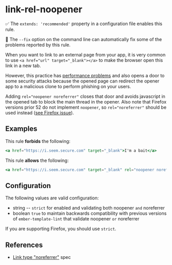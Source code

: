 # link-rel-noopener

:white_check_mark: The `extends: 'recommended'` property in a configuration file enables this rule.

:wrench: The `--fix` option on the command line can automatically fix some of the problems reported by this rule.

When you want to link to an external page from your app, it is very common to use `<a href="url" target="_blank"></a>`
to make the browser open this link in a new tab.

However, this practice has [performance problems](https://jakearchibald.com/2016/performance-benefits-of-rel-noopener/)
and also opens a door to some security attacks because the opened page can redirect the opener app
to a malicious clone to perform phishing on your users.

Adding `rel="noopener noreferrer"` closes that door and avoids javascript in the opened tab to block the main
thread in the opener. Also note that Firefox versions prior 52 do not implement `noopener`, so `rel="noreferrer"` should be used instead ([see Firefox issue](https://bugzilla.mozilla.org/show_bug.cgi?id=1222516)).

## Examples

This rule **forbids** the following:

```hbs
<a href="https://i.seem.secure.com" target="_blank">I'm a bait</a>
```

This rule **allows** the following:

```hbs
<a href="https://i.seem.secure.com" target="_blank" rel="noopener noreferrer">I'm a bait</a>
```

## Configuration

The following values are valid configuration:

* string -- `strict` for enabled and validating both noopener `and` noreferrer
* boolean `true` to maintain backwards compatibility with previous versions of `ember-template-lint` that validate noopener `or` noreferrer

If you are supporting Firefox, you should use `strict`.

## References

* [Link type "noreferrer"](https://html.spec.whatwg.org/multipage/semantics.html#link-type-noreferrer) spec
